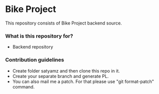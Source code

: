 # Bike Project #
This repository consists of Bike Project backend source.


### What is this repository for? ###

* Backend repository 

### Contribution guidelines ###
* Create folder satyamz and then clone this repo in it.
* Create your separate branch and generate PL.
* You can also mail me a patch. For that please use "git format-patch" command.